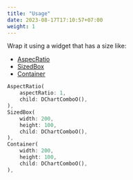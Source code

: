 ```yaml
---
title: "Usage"
date: 2023-08-17T17:10:57+07:00
weight: 1
---
```


Wrap it using a widget that has a size like:

- [AspecRatio](https://api.flutter.dev/flutter/widgets/AspectRatio-class.html)
- [SizedBox](https://api.flutter.dev/flutter/widgets/SizedBox-class.html)
- [Container](https://api.flutter.dev/flutter/widgets/Container-class.html)

```dart
AspectRatio(
    aspectRatio: 1,
    child: DChartComboO(),
),
SizedBox(
    width: 200,
    height: 100,
    child: DChartComboO(),
),
Container(
    width: 200,
    height: 100,
    child: DChartComboO(),
),
```

